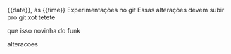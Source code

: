 {{date}}, às {{time}}
Experimentações no git
Essas alterações devem subir pro git xot tetete

que isso novinha do funk

alteracoes